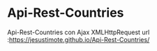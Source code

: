# Api-Rest-Countries
Api-Rest-Countries con Ajax XMLHttpRequest url :https://jesustimote.github.io/Api-Rest-Countries/
